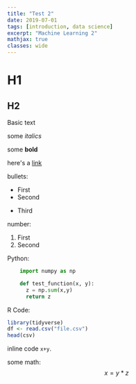 ```yaml
---
title: "Test 2"
date: 2019-07-01
tags: [introduction, data science]
excerpt: "Machine Learning 2"
mathjax: true
classes: wide
---
```

# H1

## H2

Basic text

some *italics*

some **bold**

here's a [link](https://index.hu/)

bullets:
* First
* Second
- Third

number:
1. First
2. Second

Python:

```python
    import numpy as np

    def test_function(x, y):
      z = np.sum(x,y)
      return z
```

R Code:
```r
library(tidyverse)
df <- read.csv("file.csv")
head(csv)
```

inline code `x+y`.

some math:
$$x=y*z$$
